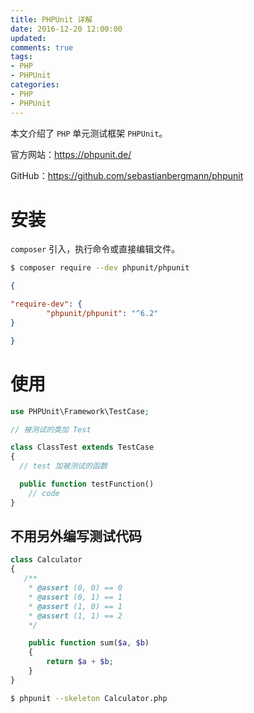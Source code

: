 ```yaml
---
title: PHPUnit 详解
date: 2016-12-20 12:00:00
updated:
comments: true
tags:
- PHP
- PHPUnit
categories:
- PHP
- PHPUnit
---
```


本文介绍了 `PHP` 单元测试框架 `PHPUnit`。

官方网站：https://phpunit.de/

GitHub：https://github.com/sebastianbergmann/phpunit

<!--more-->

# 安装

`composer` 引入，执行命令或直接编辑文件。

```bash
$ composer require --dev phpunit/phpunit
```

```json
{

"require-dev": {
        "phpunit/phpunit": "^6.2"
}

}
```

# 使用

```php
use PHPUnit\Framework\TestCase;

// 被测试的类加 Test

class ClassTest extends TestCase
{
  // test 加被测试的函数

  public function testFunction()
    // code
}
```

## 不用另外编写测试代码

```php
class Calculator  
{  
   /**
    * @assert (0, 0) == 0
    * @assert (0, 1) == 1
    * @assert (1, 0) == 1
    * @assert (1, 1) == 2
    */

    public function sum($a, $b)  
    {  
        return $a + $b;  
    }  
}  
```

```bash
$ phpunit --skeleton Calculator.php
```
